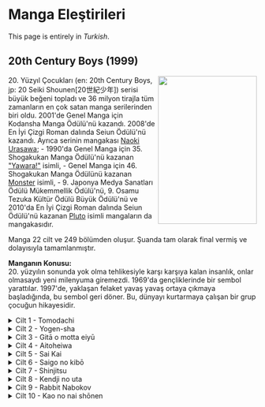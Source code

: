 # Manga Eleştirileri
This page is entirely in *Turkish*.

## 20th Century Boys (1999)

<img src="https://mangadex.org/covers/ad06790a-01e3-400c-a449-0ec152d6756a/9d4842a2-17f9-4fa2-9d6d-e1dd3ac7529f.jpg" width="200" height="300" align="right">
<div class="introduction" align="left">
20. Yüzyıl Çocukları (en: 20th Century Boys, jp: 20 Seiki Shounen[20世紀少年]) serisi büyük beğeni topladı ve 36 milyon tirajla tüm zamanların en çok satan manga serilerinden biri oldu.
2001'de Genel Manga için Kodansha Manga Ödülü'nü kazandı.
2008'de En İyi Çizgi Roman dalında Seiun Ödülü'nü kazandı.
Ayrıca serinin mangakası <a href="https://mangadex.org/author/508631f5-09de-4ae1-87ed-4b6179254ca1/urasawa-naoki">Naoki Urasawa</a>;
- 1990'da Genel Manga için 35. Shogakukan Manga Ödülü'nü kazanan <a href="https://mangadex.org/title/b8fb5be0-0d39-410e-b30b-a245ce2aa27a/yawara">"Yawara!"</a> isimli,
- Genel Manga için 46. Shogakukan Manga Ödülünü kazanan <a href="https://mangadex.org/title/d9e30523-9d65-469e-92a2-302995770950/monster">Monster</a> isimli,
- 9. Japonya Medya Sanatları Ödülü Mükemmellik Ödülü'nü, 9. Osamu Tezuka Kültür Ödülü Büyük Ödülü'nü ve 2010'da En İyi Çizgi Roman dalında Seiun Ödülü'nü kazanan <a href="https://mangadex.org/title/e171c073-4415-499b-85bc-ea93825127ac/pluto">Pluto</a> isimli mangaların da mangakasıdır.

Manga 22 cilt ve 249 bölümden oluşur. Şuanda tam olarak final vermiş ve dolayısıyla tamamlanmıştır.

**Manganın Konusu:**<br/>
20. yüzyılın sonunda yok olma tehlikesiyle karşı karşıya kalan insanlık, onlar olmasaydı yeni milenyuma giremezdi. 1969'da gençliklerinde bir sembol yarattılar. 1997'de, yaklaşan felaket yavaş yavaş ortaya çıkmaya başladığında, bu sembol geri döner. Bu, dünyayı kurtarmaya çalışan bir grup çocuğun hikayesidir.
</div>

<div class="volumes">
<details>
 <summary>Cilt 1 - Tomodachi</summary>
  <p class="review">
    <img src="https://mangadex.org/covers/ad06790a-01e3-400c-a449-0ec152d6756a/a3c73939-2330-4fd1-a166-21e26717ef18.jpg" width="200" height="300" align="right">
    <div class="review" align="left">
      Lorem ipsum dolor sit amet, consectetur adipiscing elit, sed do eiusmod tempor incididunt ut labore et dolore magna aliqua. Feugiat in fermentum posuere urna nec tincidunt praesent. Id interdum velit laoreet id. Aliquet eget sit amet tellus cras adipiscing enim. Vitae tempus quam pellentesque nec nam aliquam. Id nibh tortor id aliquet lectus proin nibh nisl. Arcu cursus euismod quis viverra nibh. In pellentesque massa placerat duis ultricies. Odio facilisis mauris sit amet massa vitae. Vel fringilla est ullamcorper eget nulla facilisi etiam dignissim diam. Neque gravida in fermentum et sollicitudin. Turpis massa tincidunt dui ut ornare lectus. Tortor dignissim convallis aenean et tortor at risus viverra. Porttitor massa id neque aliquam vestibulum. Id porta nibh venenatis cras sed felis eget velit.

Iaculis eu non diam phasellus vestibulum lorem sed risus. Risus nec feugiat in fermentum. Sem nulla pharetra diam sit. Libero id faucibus nisl tincidunt eget. Leo vel orci porta non pulvinar neque. Maecenas sed enim ut sem viverra. Mauris rhoncus aenean vel elit scelerisque mauris. Molestie at elementum eu facilisis sed odio. Etiam erat velit scelerisque in dictum non. Sem integer vitae justo eget magna fermentum. Nec nam aliquam sem et tortor consequat id porta. Vitae ultricies leo integer malesuada nunc vel risus commodo. Odio eu feugiat pretium nibh ipsum consequat nisl. Gravida arcu ac tortor dignissim convallis aenean. Tortor at risus viverra adipiscing at in tellus integer feugiat. Sapien faucibus et molestie ac feugiat sed lectus vestibulum. Nisl tincidunt eget nullam non nisi est sit amet.
    </div>
  </p>
</details>
<details>
 <summary>Cilt 2 - Yogen-sha</summary>
  <p class="review">
    <img src="https://mangadex.org/covers/ad06790a-01e3-400c-a449-0ec152d6756a/c3889640-5c33-43c7-b58a-d8234c377cfb.jpg" width="200" height="300" align="right">
    <div class="review" align="left">
      Lorem ipsum dolor sit amet, consectetur adipiscing elit, sed do eiusmod tempor incididunt ut labore et dolore magna aliqua. Feugiat in fermentum posuere urna nec tincidunt praesent. Id interdum velit laoreet id. Aliquet eget sit amet tellus cras adipiscing enim. Vitae tempus quam pellentesque nec nam aliquam. Id nibh tortor id aliquet lectus proin nibh nisl. Arcu cursus euismod quis viverra nibh. In pellentesque massa placerat duis ultricies. Odio facilisis mauris sit amet massa vitae. Vel fringilla est ullamcorper eget nulla facilisi etiam dignissim diam. Neque gravida in fermentum et sollicitudin. Turpis massa tincidunt dui ut ornare lectus. Tortor dignissim convallis aenean et tortor at risus viverra. Porttitor massa id neque aliquam vestibulum. Id porta nibh venenatis cras sed felis eget velit.

Iaculis eu non diam phasellus vestibulum lorem sed risus. Risus nec feugiat in fermentum. Sem nulla pharetra diam sit. Libero id faucibus nisl tincidunt eget. Leo vel orci porta non pulvinar neque. Maecenas sed enim ut sem viverra. Mauris rhoncus aenean vel elit scelerisque mauris. Molestie at elementum eu facilisis sed odio. Etiam erat velit scelerisque in dictum non. Sem integer vitae justo eget magna fermentum. Nec nam aliquam sem et tortor consequat id porta. Vitae ultricies leo integer malesuada nunc vel risus commodo. Odio eu feugiat pretium nibh ipsum consequat nisl. Gravida arcu ac tortor dignissim convallis aenean. Tortor at risus viverra adipiscing at in tellus integer feugiat. Sapien faucibus et molestie ac feugiat sed lectus vestibulum. Nisl tincidunt eget nullam non nisi est sit amet.
    </div>
  </p>
</details>
<details>
 <summary>Cilt 3 - Gitā o motta eiyū</summary>
  <p class="review">
    <img src="https://mangadex.org/covers/ad06790a-01e3-400c-a449-0ec152d6756a/c25fbb4a-620b-4ea2-a751-c641535c8c63.jpg" width="200" height="300" align="right">
    <div class="review" align="left">
      Lorem ipsum dolor sit amet, consectetur adipiscing elit, sed do eiusmod tempor incididunt ut labore et dolore magna aliqua. Feugiat in fermentum posuere urna nec tincidunt praesent. Id interdum velit laoreet id. Aliquet eget sit amet tellus cras adipiscing enim. Vitae tempus quam pellentesque nec nam aliquam. Id nibh tortor id aliquet lectus proin nibh nisl. Arcu cursus euismod quis viverra nibh. In pellentesque massa placerat duis ultricies. Odio facilisis mauris sit amet massa vitae. Vel fringilla est ullamcorper eget nulla facilisi etiam dignissim diam. Neque gravida in fermentum et sollicitudin. Turpis massa tincidunt dui ut ornare lectus. Tortor dignissim convallis aenean et tortor at risus viverra. Porttitor massa id neque aliquam vestibulum. Id porta nibh venenatis cras sed felis eget velit.

Iaculis eu non diam phasellus vestibulum lorem sed risus. Risus nec feugiat in fermentum. Sem nulla pharetra diam sit. Libero id faucibus nisl tincidunt eget. Leo vel orci porta non pulvinar neque. Maecenas sed enim ut sem viverra. Mauris rhoncus aenean vel elit scelerisque mauris. Molestie at elementum eu facilisis sed odio. Etiam erat velit scelerisque in dictum non. Sem integer vitae justo eget magna fermentum. Nec nam aliquam sem et tortor consequat id porta. Vitae ultricies leo integer malesuada nunc vel risus commodo. Odio eu feugiat pretium nibh ipsum consequat nisl. Gravida arcu ac tortor dignissim convallis aenean. Tortor at risus viverra adipiscing at in tellus integer feugiat. Sapien faucibus et molestie ac feugiat sed lectus vestibulum. Nisl tincidunt eget nullam non nisi est sit amet.
    </div>
  </p>
</details>
<details>
 <summary>Cilt 4 - Aitoheiwa</summary>
  <p class="review">
    <img src="https://mangadex.org/covers/ad06790a-01e3-400c-a449-0ec152d6756a/56355505-ff6c-4394-8378-9ce9984ff5f7.jpg" width="200" height="300" align="right">
    <div class="review" align="left">
      Lorem ipsum dolor sit amet, consectetur adipiscing elit, sed do eiusmod tempor incididunt ut labore et dolore magna aliqua. Feugiat in fermentum posuere urna nec tincidunt praesent. Id interdum velit laoreet id. Aliquet eget sit amet tellus cras adipiscing enim. Vitae tempus quam pellentesque nec nam aliquam. Id nibh tortor id aliquet lectus proin nibh nisl. Arcu cursus euismod quis viverra nibh. In pellentesque massa placerat duis ultricies. Odio facilisis mauris sit amet massa vitae. Vel fringilla est ullamcorper eget nulla facilisi etiam dignissim diam. Neque gravida in fermentum et sollicitudin. Turpis massa tincidunt dui ut ornare lectus. Tortor dignissim convallis aenean et tortor at risus viverra. Porttitor massa id neque aliquam vestibulum. Id porta nibh venenatis cras sed felis eget velit.

Iaculis eu non diam phasellus vestibulum lorem sed risus. Risus nec feugiat in fermentum. Sem nulla pharetra diam sit. Libero id faucibus nisl tincidunt eget. Leo vel orci porta non pulvinar neque. Maecenas sed enim ut sem viverra. Mauris rhoncus aenean vel elit scelerisque mauris. Molestie at elementum eu facilisis sed odio. Etiam erat velit scelerisque in dictum non. Sem integer vitae justo eget magna fermentum. Nec nam aliquam sem et tortor consequat id porta. Vitae ultricies leo integer malesuada nunc vel risus commodo. Odio eu feugiat pretium nibh ipsum consequat nisl. Gravida arcu ac tortor dignissim convallis aenean. Tortor at risus viverra adipiscing at in tellus integer feugiat. Sapien faucibus et molestie ac feugiat sed lectus vestibulum. Nisl tincidunt eget nullam non nisi est sit amet.
    </div>
  </p>
</details>
<details>
 <summary>Cilt 5 - Sai Kai</summary>
  <p class="review">
    <img src="https://mangadex.org/covers/ad06790a-01e3-400c-a449-0ec152d6756a/e8d0d677-15d5-43a2-8f1c-67fdac4ff57e.jpg" width="200" height="300" align="right">
    <div class="review" align="left">
      Lorem ipsum dolor sit amet, consectetur adipiscing elit, sed do eiusmod tempor incididunt ut labore et dolore magna aliqua. Feugiat in fermentum posuere urna nec tincidunt praesent. Id interdum velit laoreet id. Aliquet eget sit amet tellus cras adipiscing enim. Vitae tempus quam pellentesque nec nam aliquam. Id nibh tortor id aliquet lectus proin nibh nisl. Arcu cursus euismod quis viverra nibh. In pellentesque massa placerat duis ultricies. Odio facilisis mauris sit amet massa vitae. Vel fringilla est ullamcorper eget nulla facilisi etiam dignissim diam. Neque gravida in fermentum et sollicitudin. Turpis massa tincidunt dui ut ornare lectus. Tortor dignissim convallis aenean et tortor at risus viverra. Porttitor massa id neque aliquam vestibulum. Id porta nibh venenatis cras sed felis eget velit.

Iaculis eu non diam phasellus vestibulum lorem sed risus. Risus nec feugiat in fermentum. Sem nulla pharetra diam sit. Libero id faucibus nisl tincidunt eget. Leo vel orci porta non pulvinar neque. Maecenas sed enim ut sem viverra. Mauris rhoncus aenean vel elit scelerisque mauris. Molestie at elementum eu facilisis sed odio. Etiam erat velit scelerisque in dictum non. Sem integer vitae justo eget magna fermentum. Nec nam aliquam sem et tortor consequat id porta. Vitae ultricies leo integer malesuada nunc vel risus commodo. Odio eu feugiat pretium nibh ipsum consequat nisl. Gravida arcu ac tortor dignissim convallis aenean. Tortor at risus viverra adipiscing at in tellus integer feugiat. Sapien faucibus et molestie ac feugiat sed lectus vestibulum. Nisl tincidunt eget nullam non nisi est sit amet.
    </div>
  </p>
</details>
<details>
 <summary>Cilt 6 - Saigo no kibō</summary>
  <p class="review">
    <img src="https://mangadex.org/covers/ad06790a-01e3-400c-a449-0ec152d6756a/509cdfd4-bc37-40d7-9782-35f00cf786ae.jpg" width="200" height="300" align="right">
    <div class="review" align="left">
      Lorem ipsum dolor sit amet, consectetur adipiscing elit, sed do eiusmod tempor incididunt ut labore et dolore magna aliqua. Feugiat in fermentum posuere urna nec tincidunt praesent. Id interdum velit laoreet id. Aliquet eget sit amet tellus cras adipiscing enim. Vitae tempus quam pellentesque nec nam aliquam. Id nibh tortor id aliquet lectus proin nibh nisl. Arcu cursus euismod quis viverra nibh. In pellentesque massa placerat duis ultricies. Odio facilisis mauris sit amet massa vitae. Vel fringilla est ullamcorper eget nulla facilisi etiam dignissim diam. Neque gravida in fermentum et sollicitudin. Turpis massa tincidunt dui ut ornare lectus. Tortor dignissim convallis aenean et tortor at risus viverra. Porttitor massa id neque aliquam vestibulum. Id porta nibh venenatis cras sed felis eget velit.

Iaculis eu non diam phasellus vestibulum lorem sed risus. Risus nec feugiat in fermentum. Sem nulla pharetra diam sit. Libero id faucibus nisl tincidunt eget. Leo vel orci porta non pulvinar neque. Maecenas sed enim ut sem viverra. Mauris rhoncus aenean vel elit scelerisque mauris. Molestie at elementum eu facilisis sed odio. Etiam erat velit scelerisque in dictum non. Sem integer vitae justo eget magna fermentum. Nec nam aliquam sem et tortor consequat id porta. Vitae ultricies leo integer malesuada nunc vel risus commodo. Odio eu feugiat pretium nibh ipsum consequat nisl. Gravida arcu ac tortor dignissim convallis aenean. Tortor at risus viverra adipiscing at in tellus integer feugiat. Sapien faucibus et molestie ac feugiat sed lectus vestibulum. Nisl tincidunt eget nullam non nisi est sit amet.
    </div>
  </p>
</details>
<details>
 <summary>Cilt 7 - Shinjitsu</summary>
  <p class="review">
    <img src="https://mangadex.org/covers/ad06790a-01e3-400c-a449-0ec152d6756a/6045228c-c953-44ca-a596-f203af8d662d.jpg" width="200" height="300" align="right">
    <div class="review" align="left">
      Lorem ipsum dolor sit amet, consectetur adipiscing elit, sed do eiusmod tempor incididunt ut labore et dolore magna aliqua. Feugiat in fermentum posuere urna nec tincidunt praesent. Id interdum velit laoreet id. Aliquet eget sit amet tellus cras adipiscing enim. Vitae tempus quam pellentesque nec nam aliquam. Id nibh tortor id aliquet lectus proin nibh nisl. Arcu cursus euismod quis viverra nibh. In pellentesque massa placerat duis ultricies. Odio facilisis mauris sit amet massa vitae. Vel fringilla est ullamcorper eget nulla facilisi etiam dignissim diam. Neque gravida in fermentum et sollicitudin. Turpis massa tincidunt dui ut ornare lectus. Tortor dignissim convallis aenean et tortor at risus viverra. Porttitor massa id neque aliquam vestibulum. Id porta nibh venenatis cras sed felis eget velit.

Iaculis eu non diam phasellus vestibulum lorem sed risus. Risus nec feugiat in fermentum. Sem nulla pharetra diam sit. Libero id faucibus nisl tincidunt eget. Leo vel orci porta non pulvinar neque. Maecenas sed enim ut sem viverra. Mauris rhoncus aenean vel elit scelerisque mauris. Molestie at elementum eu facilisis sed odio. Etiam erat velit scelerisque in dictum non. Sem integer vitae justo eget magna fermentum. Nec nam aliquam sem et tortor consequat id porta. Vitae ultricies leo integer malesuada nunc vel risus commodo. Odio eu feugiat pretium nibh ipsum consequat nisl. Gravida arcu ac tortor dignissim convallis aenean. Tortor at risus viverra adipiscing at in tellus integer feugiat. Sapien faucibus et molestie ac feugiat sed lectus vestibulum. Nisl tincidunt eget nullam non nisi est sit amet.
    </div>
  </p>
</details>
<details>
 <summary>Cilt 8 - Kendji no uta</summary>
  <p class="review">
    <img src="https://mangadex.org/covers/ad06790a-01e3-400c-a449-0ec152d6756a/b0143a2a-c801-4ac1-ad9e-d7f5ee726e37.jpg" width="200" height="300" align="right">
    <div class="review" align="left">
      Lorem ipsum dolor sit amet, consectetur adipiscing elit, sed do eiusmod tempor incididunt ut labore et dolore magna aliqua. Feugiat in fermentum posuere urna nec tincidunt praesent. Id interdum velit laoreet id. Aliquet eget sit amet tellus cras adipiscing enim. Vitae tempus quam pellentesque nec nam aliquam. Id nibh tortor id aliquet lectus proin nibh nisl. Arcu cursus euismod quis viverra nibh. In pellentesque massa placerat duis ultricies. Odio facilisis mauris sit amet massa vitae. Vel fringilla est ullamcorper eget nulla facilisi etiam dignissim diam. Neque gravida in fermentum et sollicitudin. Turpis massa tincidunt dui ut ornare lectus. Tortor dignissim convallis aenean et tortor at risus viverra. Porttitor massa id neque aliquam vestibulum. Id porta nibh venenatis cras sed felis eget velit.

Iaculis eu non diam phasellus vestibulum lorem sed risus. Risus nec feugiat in fermentum. Sem nulla pharetra diam sit. Libero id faucibus nisl tincidunt eget. Leo vel orci porta non pulvinar neque. Maecenas sed enim ut sem viverra. Mauris rhoncus aenean vel elit scelerisque mauris. Molestie at elementum eu facilisis sed odio. Etiam erat velit scelerisque in dictum non. Sem integer vitae justo eget magna fermentum. Nec nam aliquam sem et tortor consequat id porta. Vitae ultricies leo integer malesuada nunc vel risus commodo. Odio eu feugiat pretium nibh ipsum consequat nisl. Gravida arcu ac tortor dignissim convallis aenean. Tortor at risus viverra adipiscing at in tellus integer feugiat. Sapien faucibus et molestie ac feugiat sed lectus vestibulum. Nisl tincidunt eget nullam non nisi est sit amet.
    </div>
  </p>
</details>
<details>
 <summary>Cilt 9 - Rabbit Nabokov</summary>
  <p class="review">
    <img src="https://mangadex.org/covers/ad06790a-01e3-400c-a449-0ec152d6756a/78671cfc-9aac-4718-b637-a67e8e229afc.jpg" width="200" height="300" align="right">
    <div class="review" align="left">
      Lorem ipsum dolor sit amet, consectetur adipiscing elit, sed do eiusmod tempor incididunt ut labore et dolore magna aliqua. Feugiat in fermentum posuere urna nec tincidunt praesent. Id interdum velit laoreet id. Aliquet eget sit amet tellus cras adipiscing enim. Vitae tempus quam pellentesque nec nam aliquam. Id nibh tortor id aliquet lectus proin nibh nisl. Arcu cursus euismod quis viverra nibh. In pellentesque massa placerat duis ultricies. Odio facilisis mauris sit amet massa vitae. Vel fringilla est ullamcorper eget nulla facilisi etiam dignissim diam. Neque gravida in fermentum et sollicitudin. Turpis massa tincidunt dui ut ornare lectus. Tortor dignissim convallis aenean et tortor at risus viverra. Porttitor massa id neque aliquam vestibulum. Id porta nibh venenatis cras sed felis eget velit.

Iaculis eu non diam phasellus vestibulum lorem sed risus. Risus nec feugiat in fermentum. Sem nulla pharetra diam sit. Libero id faucibus nisl tincidunt eget. Leo vel orci porta non pulvinar neque. Maecenas sed enim ut sem viverra. Mauris rhoncus aenean vel elit scelerisque mauris. Molestie at elementum eu facilisis sed odio. Etiam erat velit scelerisque in dictum non. Sem integer vitae justo eget magna fermentum. Nec nam aliquam sem et tortor consequat id porta. Vitae ultricies leo integer malesuada nunc vel risus commodo. Odio eu feugiat pretium nibh ipsum consequat nisl. Gravida arcu ac tortor dignissim convallis aenean. Tortor at risus viverra adipiscing at in tellus integer feugiat. Sapien faucibus et molestie ac feugiat sed lectus vestibulum. Nisl tincidunt eget nullam non nisi est sit amet.
    </div>
  </p>
</details>
<details>
 <summary>Cilt 10 - Kao no nai shōnen</summary>
  <p class="review">
    <img src="https://mangadex.org/covers/ad06790a-01e3-400c-a449-0ec152d6756a/aab464f3-cbe0-42d4-a0d5-c3667b636f47.jpg" width="200" height="300" align="right">
    <div class="review" align="left">
      Lorem ipsum dolor sit amet, consectetur adipiscing elit, sed do eiusmod tempor incididunt ut labore et dolore magna aliqua. Feugiat in fermentum posuere urna nec tincidunt praesent. Id interdum velit laoreet id. Aliquet eget sit amet tellus cras adipiscing enim. Vitae tempus quam pellentesque nec nam aliquam. Id nibh tortor id aliquet lectus proin nibh nisl. Arcu cursus euismod quis viverra nibh. In pellentesque massa placerat duis ultricies. Odio facilisis mauris sit amet massa vitae. Vel fringilla est ullamcorper eget nulla facilisi etiam dignissim diam. Neque gravida in fermentum et sollicitudin. Turpis massa tincidunt dui ut ornare lectus. Tortor dignissim convallis aenean et tortor at risus viverra. Porttitor massa id neque aliquam vestibulum. Id porta nibh venenatis cras sed felis eget velit.

Iaculis eu non diam phasellus vestibulum lorem sed risus. Risus nec feugiat in fermentum. Sem nulla pharetra diam sit. Libero id faucibus nisl tincidunt eget. Leo vel orci porta non pulvinar neque. Maecenas sed enim ut sem viverra. Mauris rhoncus aenean vel elit scelerisque mauris. Molestie at elementum eu facilisis sed odio. Etiam erat velit scelerisque in dictum non. Sem integer vitae justo eget magna fermentum. Nec nam aliquam sem et tortor consequat id porta. Vitae ultricies leo integer malesuada nunc vel risus commodo. Odio eu feugiat pretium nibh ipsum consequat nisl. Gravida arcu ac tortor dignissim convallis aenean. Tortor at risus viverra adipiscing at in tellus integer feugiat. Sapien faucibus et molestie ac feugiat sed lectus vestibulum. Nisl tincidunt eget nullam non nisi est sit amet.
    </div>
  </p>
</details>
</div>

#
